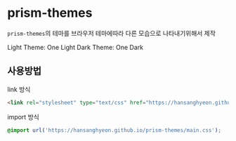 # prism-themes

`prism-themes`의 테마를 브라우저 테마에따라 다른 모습으로 나타내기위해서 제작

Light Theme: One Light
Dark Theme: One Dark

## 사용방법

link 방식

```html
<link rel="stylesheet" type="text/css" href="https://hansanghyeon.github.io/prism-themes/main.css">
```

import 방식

```css
@import url('https://hansanghyeon.github.io/prism-themes/main.css');
```
